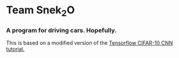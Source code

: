 # Team Snek<sub>2</sub>O

### A program for driving cars. Hopefully.

This is based on a modified version of the [Tensorflow CIFAR-10 CNN tutorial.](http://tensorflow.org/tutorials/deep_cnn/)